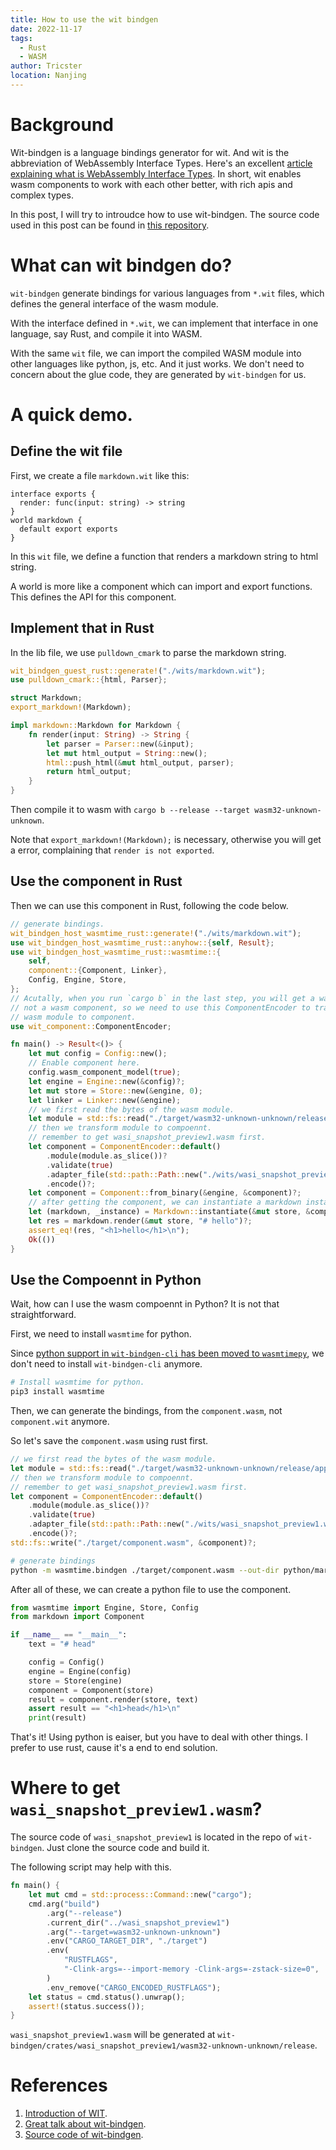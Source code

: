 ```yaml
---
title: How to use the wit bindgen
date: 2022-11-17
tags: 
  - Rust
  - WASM
author: Tricster
location: Nanjing
---
```


# Background

Wit-bindgen is a language bindings generator for wit. And wit is the abbreviation of WebAssembly Interface Types.
Here's an excellent [article explaining what is WebAssembly Interface Types](https://hacks.mozilla.org/2019/08/webassembly-interface-types/).
In short, wit enables wasm components to work with each other better, with rich apis and complex types.

In this post, I will try to introudce how to use wit-bindgen.
The source code used in this post can be found in [this repository](https://github.com/MediosZ/component-model-demo).

# What can wit bindgen do?

`wit-bindgen` generate bindings for various languages from `*.wit` files, which defines the general interface of the wasm module.

With the interface defined in `*.wit`, we can implement that interface in one language, say Rust, and compile it into WASM.

With the same `wit` file, we can import the compiled WASM module into other languages like python, js, etc. And it just works. We don't need to concern about the glue code, they are generated by `wit-bindgen` for us.

# A quick demo.

## Define the wit file

First, we create a file `markdown.wit` like this:

```
interface exports {
  render: func(input: string) -> string
}
world markdown {
  default export exports
}

```

In this `wit` file, we define a function that renders a markdown string to html string.

A world is more like a component which can import and export functions. This defines the API for this component. 

## Implement that in Rust

In the lib file, we use `pulldown_cmark` to parse the markdown string.

``` rust
wit_bindgen_guest_rust::generate!("./wits/markdown.wit");
use pulldown_cmark::{html, Parser};

struct Markdown;
export_markdown!(Markdown);

impl markdown::Markdown for Markdown {
    fn render(input: String) -> String {
        let parser = Parser::new(&input);
        let mut html_output = String::new();
        html::push_html(&mut html_output, parser);
        return html_output;
    }
}
```

Then compile it to wasm with `cargo b --release --target wasm32-unknown-unknown`.

Note that `export_markdown!(Markdown);` is necessary, otherwise you will get a error, complaining that `render is not exported`.

## Use the component in Rust 

Then we can use this component in Rust, following the code below.

```rust 
// generate bindings.
wit_bindgen_host_wasmtime_rust::generate!("./wits/markdown.wit");
use wit_bindgen_host_wasmtime_rust::anyhow::{self, Result};
use wit_bindgen_host_wasmtime_rust::wasmtime::{
    self,
    component::{Component, Linker},
    Config, Engine, Store,
};
// Acutally, when you run `cargo b` in the last step, you will get a wasm module,
// not a wasm component, so we need to use this ComponentEncoder to transform the 
// wasm module to component.
use wit_component::ComponentEncoder;

fn main() -> Result<()> {
    let mut config = Config::new();
    // Enable component here.
    config.wasm_component_model(true);
    let engine = Engine::new(&config)?;
    let mut store = Store::new(&engine, 0);
    let linker = Linker::new(&engine);
    // we first read the bytes of the wasm module.
    let module = std::fs::read("./target/wasm32-unknown-unknown/release/app.wasm")?;
    // then we transform module to compoennt.
    // remember to get wasi_snapshot_preview1.wasm first.
    let component = ComponentEncoder::default()
        .module(module.as_slice())?
        .validate(true)
        .adapter_file(std::path::Path::new("./wits/wasi_snapshot_preview1.wasm"))?
        .encode()?;
    let component = Component::from_binary(&engine, &component)?;
    // after getting the component, we can instantiate a markdown instance.
    let (markdown, _instance) = Markdown::instantiate(&mut store, &component, &linker)?;
    let res = markdown.render(&mut store, "# hello")?;
    assert_eq!(res, "<h1>hello</h1>\n");
    Ok(())
}
```

## Use the Compoennt in Python 

Wait, how can I use the wasm compoennt in Python? It is not that straightforward.

First, we need to install `wasmtime` for python.

Since [python support in `wit-bindgen-cli` has been moved to `wasmtimepy`](https://github.com/bytecodealliance/wit-bindgen/commit/a6d3e3efbfb7240234023773fead49f24f0d007b), we don't need to install `wit-bindgen-cli` anymore.

```bash 
# Install wasmtime for python.
pip3 install wasmtime
```

Then, we can generate the bindings, from the `component.wasm`, not `component.wit` anymore.

So let's save the `component.wasm` using rust first.

```rust 
// we first read the bytes of the wasm module.
let module = std::fs::read("./target/wasm32-unknown-unknown/release/app.wasm")?;
// then we transform module to compoennt.
// remember to get wasi_snapshot_preview1.wasm first.
let component = ComponentEncoder::default()
    .module(module.as_slice())?
    .validate(true)
    .adapter_file(std::path::Path::new("./wits/wasi_snapshot_preview1.wasm"))?
    .encode()?;
std::fs::write("./target/component.wasm", &component)?;
```

```bash
# generate bindings 
python -m wasmtime.bindgen ./target/component.wasm --out-dir python/markdown/
```

After all of these, we can create a python file to use the component.

```python
from wasmtime import Engine, Store, Config
from markdown import Component

if __name__ == "__main__":
    text = "# head"

    config = Config()
    engine = Engine(config)
    store = Store(engine)
    component = Component(store)
    result = component.render(store, text)
    assert result == "<h1>head</h1>\n"
    print(result)
```

That's it! Using python is eaiser, but you have to deal with other things.
I prefer to use rust, cause it's a end to end solution.


# Where to get `wasi_snapshot_preview1.wasm`?

The source code of `wasi_snapshot_preview1` is located in the repo of `wit-bindgen`.
Just clone the source code and build it.

The following script may help with this.

```rust 
fn main() {
    let mut cmd = std::process::Command::new("cargo");
    cmd.arg("build")
        .arg("--release")
        .current_dir("../wasi_snapshot_preview1")
        .arg("--target=wasm32-unknown-unknown")
        .env("CARGO_TARGET_DIR", "./target")
        .env(
            "RUSTFLAGS",
            "-Clink-args=--import-memory -Clink-args=-zstack-size=0",
        )
        .env_remove("CARGO_ENCODED_RUSTFLAGS");
    let status = cmd.status().unwrap();
    assert!(status.success());
}
```

`wasi_snapshot_preview1.wasm` will be generated at `wit-bindgen/crates/wasi_snapshot_preview1/wasm32-unknown-unknown/release`.

# References

1. [Introduction of WIT](https://www.youtube.com/watch?v=Qn_4F3foB3Q).
2. [Great talk about wit-bindgen](https://www.youtube.com/watch?v=pQ5PWMYg3xg).
3. [Source code of wit-bindgen](https://github.com/bytecodealliance/wit-bindgen).